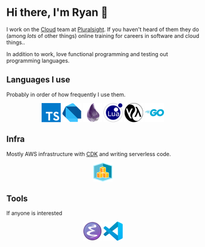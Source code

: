 # Hi there, I'm Ryan 👋

I work on the [Cloud](https://acloudguru.com/) team at [Pluralsight](https://pluralsight.com). If you haven't heard of them they do (among _lots_ of other things) online training for careers in software and cloud things..

In addition to work, love functional programming and testing out programming languages.

## Languages I use

Probably in order of how frequently I use them.

<div align="center">

![TypeScript logo](lang-ts.png "TypeScript")
![Dart logo](lang-dart.png "Dart")
![Elixir logo](lang-elixir.png "Elixir")
![Lua logo](lang-lua.png "Lua")
![Common Lisp logo](lang-cl.png "Common Lisp")
![Go logo](lang-go.png "Go")

</div>

## Infra

Mostly AWS infrastructure with [CDK](https://aws.amazon.com/cdk/) and writing serverless code.

<div align="center">

![AWS CDK logo](aws-cdk.png "AWS CDK")

</div>

## Tools

If anyone is interested

<div align="center">

![Emacs logo](emacs.png "Emacs")
![VSCode logo](vscode.png "VSCode")

</div>
